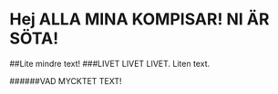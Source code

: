 # Hej ALLA MINA KOMPISAR! NI ÄR SÖTA!
##Lite mindre text!
###LIVET LIVET LIVET. Liten text.

######VAD MYCKTET TEXT!
